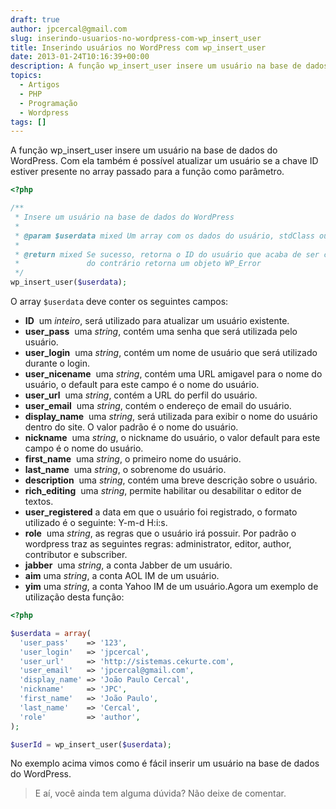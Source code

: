 ```yaml
---
draft: true
author: jpcercal@gmail.com
slug: inserindo-usuarios-no-wordpress-com-wp_insert_user
title: Inserindo usuários no WordPress com wp_insert_user
date: 2013-01-24T10:16:39+00:00
description: A função wp_insert_user insere um usuário na base de dados do Wordpress. Com ela também é possível atualizar um usuário, aprenda a utilizar esta função.
topics:
  - Artigos
  - PHP
  - Programação
  - Wordpress
tags: []
---
```


A função wp_insert_user insere um usuário na base de dados do WordPress. Com ela também é possível atualizar um usuário se a chave ID estiver presente no array passado para a função como parâmetro.

```php
<?php

/**
 * Insere um usuário na base de dados do WordPress
 *
 * @param $userdata mixed Um array com os dados do usuário, stdClass ou um objeto WP_User
 *
 * @return mixed Se sucesso, retorna o ID do usuário que acaba de ser criado,
 *               do contrário retorna um objeto WP_Error
 */
wp_insert_user($userdata);
```

O array `$userdata` deve conter os seguintes campos:

* **ID**              um _inteiro_, será utilizado para atualizar um usuário existente.
* **user_pass**       uma _string_, contém uma senha que será utilizada pelo usuário.
* **user_login**      uma _string_, contém um nome de usuário que será utilizado durante o login.
* **user_nicename**   uma _string_, contém uma URL amigavel para o nome do usuário, o default para este campo é o nome do usuário.
* **user_url**        uma _string_, contém a URL do perfil do usuário.
* **user_email**      uma _string_, contém o endereço de email do usuário.
* **display_name**    uma _string_, será utilizada para exibir o nome do usuário dentro do site. O valor padrão é o nome do usuário.
* **nickname**        uma _string_, o nickname do usuário, o valor default para este campo é o nome do usuário.
* **first_name**      uma _string_, o primeiro nome do usuário.
* **last_name**       uma _string_, o sobrenome do usuário.
* **description**     uma _string_, contém uma breve descrição sobre o usuário.
* **rich_editing**    uma _string_, permite habilitar ou desabilitar o editor de textos.
* **user_registered** a data em que o usuário foi registrado, o formato utilizado é o seguinte: Y-m-d H:i:s.
* **role**            uma _string_, as regras que o usuário irá possuir. Por padrão o wordpress traz as seguintes regras: administrator, editor, author, contributor e subscriber.
* **jabber**          uma _string_, a conta Jabber de um usuário.
* **aim**             uma _string_, a conta AOL IM de um usuário.
* **yim**             uma _string_, a conta Yahoo IM de um usuário.Agora um exemplo de utilização desta função:

```php
<?php

$userdata = array(
  'user_pass'    => '123',
  'user_login'   => 'jpcercal',
  'user_url'     => 'http://sistemas.cekurte.com',
  'user_email'   => 'jpcercal@gmail.com',
  'display_name' => 'João Paulo Cercal',
  'nickname'     => 'JPC',
  'first_name'   => 'João Paulo',
  'last_name'    => 'Cercal',
  'role'         => 'author',
);

$userId = wp_insert_user($userdata);
```

No exemplo acima vimos como é fácil inserir um usuário na base de dados do WordPress.

> E aí, você ainda tem alguma dúvida? Não deixe de comentar.
